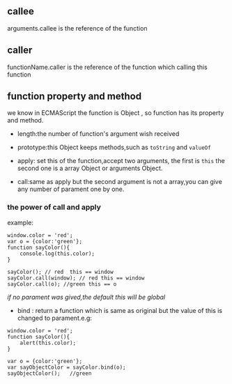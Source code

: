 ## callee

arguments.callee is the reference of the function

## caller

functionName.caller is the reference of the function which calling this function

## function property and method

we know in ECMAScript the function is Object , so function has its property and method.

+ length:the number of function's argument wish received 
+ prototype:this Object keeps methods,such as `toString` and `valueOf`

+ apply: set this of the function,accept two arguments, the first is `this` the second one is a array Object or arguments Object.
+ call:same as apply but the second argument is not a array,you can give any number of parament one by one.

### the power of call and apply

example:

```
window.color = 'red';
var o = {color:'green'};
function sayColor(){
	console.log(this.color);
}

sayColor(); // red  this == window
sayColor.call(window); // red this == window
sayColor.call(o); //green this == o
```

*if no parament was gived,the default this will be global*

+ bind : return a function which is same as original but the value of this is changed to parament.e.g:

```
window.color = 'red';
function sayColor(){
	alert(this.color);
}

var o = {color:'green'};
var sayObjectColor = sayColor.bind(o);
sayObjectColor();   //green
```
